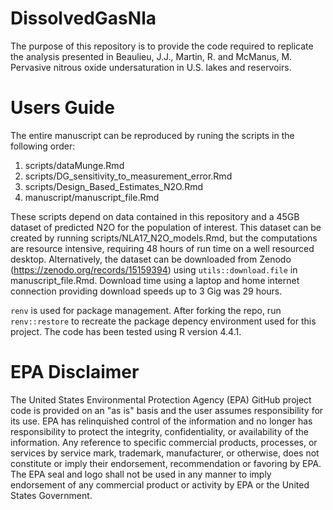 # DissolvedGasNla

The purpose of this repository is to provide the code required to replicate the analysis presented in
Beaulieu, J.J., Martin, R. and McManus, M. Pervasive nitrous oxide undersaturation in U.S. lakes and reservoirs.

# Users Guide

The entire manuscript can be reproduced by runing the scripts in the following order: 
1. scripts/dataMunge.Rmd
2. scripts/DG_sensitivity_to_measurement_error.Rmd
3. scripts/Design_Based_Estimates_N2O.Rmd
4. manuscript/manuscript_file.Rmd

These scripts depend on data contained in this repository and a 45GB dataset of predicted N2O for the population of interest. This dataset can be created by running scripts/NLA17_N2O_models.Rmd, but the computations are resource intensive, requiring 48 hours of run time on a well resourced desktop. Alternatively, the dataset can be downloaded from Zenodo (https://zenodo.org/records/15159394) using `utils::download.file` in manuscript_file.Rmd. Download time using a laptop and home internet connection providing download speeds up to 3 Gig was 29 hours.

`renv` is used for package management. After forking the repo, run `renv::restore` to recreate the package depency environment used for this project. The code has been tested using R version 4.4.1. 

# EPA Disclaimer
The United States Environmental Protection Agency (EPA) GitHub project code is provided on an "as is" basis and the user assumes responsibility for its use. EPA has relinquished control of the information and no longer has responsibility to protect the integrity, confidentiality, or availability of the information. Any reference to specific commercial products, processes, or services by service mark, trademark, manufacturer, or otherwise, does not constitute or imply their endorsement, recommendation or favoring by EPA. The EPA seal and logo shall not be used in any manner to imply endorsement of any commercial product or activity by EPA or the United States Government. 
